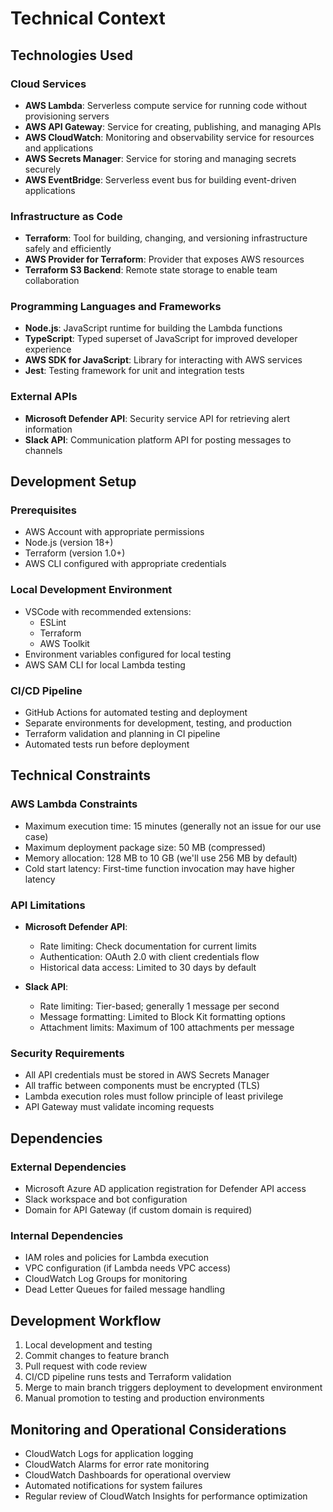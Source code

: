 # Technical Context

## Technologies Used

### Cloud Services
- **AWS Lambda**: Serverless compute service for running code without provisioning servers
- **AWS API Gateway**: Service for creating, publishing, and managing APIs
- **AWS CloudWatch**: Monitoring and observability service for resources and applications
- **AWS Secrets Manager**: Service for storing and managing secrets securely
- **AWS EventBridge**: Serverless event bus for building event-driven applications

### Infrastructure as Code
- **Terraform**: Tool for building, changing, and versioning infrastructure safely and efficiently
- **AWS Provider for Terraform**: Provider that exposes AWS resources
- **Terraform S3 Backend**: Remote state storage to enable team collaboration

### Programming Languages and Frameworks
- **Node.js**: JavaScript runtime for building the Lambda functions
- **TypeScript**: Typed superset of JavaScript for improved developer experience
- **AWS SDK for JavaScript**: Library for interacting with AWS services
- **Jest**: Testing framework for unit and integration tests

### External APIs
- **Microsoft Defender API**: Security service API for retrieving alert information
- **Slack API**: Communication platform API for posting messages to channels

## Development Setup

### Prerequisites
- AWS Account with appropriate permissions
- Node.js (version 18+)
- Terraform (version 1.0+)
- AWS CLI configured with appropriate credentials

### Local Development Environment
- VSCode with recommended extensions:
  - ESLint
  - Terraform
  - AWS Toolkit
- Environment variables configured for local testing
- AWS SAM CLI for local Lambda testing

### CI/CD Pipeline
- GitHub Actions for automated testing and deployment
- Separate environments for development, testing, and production
- Terraform validation and planning in CI pipeline
- Automated tests run before deployment

## Technical Constraints

### AWS Lambda Constraints
- Maximum execution time: 15 minutes (generally not an issue for our use case)
- Maximum deployment package size: 50 MB (compressed)
- Memory allocation: 128 MB to 10 GB (we'll use 256 MB by default)
- Cold start latency: First-time function invocation may have higher latency

### API Limitations
- **Microsoft Defender API**:
  - Rate limiting: Check documentation for current limits
  - Authentication: OAuth 2.0 with client credentials flow
  - Historical data access: Limited to 30 days by default

- **Slack API**:
  - Rate limiting: Tier-based; generally 1 message per second
  - Message formatting: Limited to Block Kit formatting options
  - Attachment limits: Maximum of 100 attachments per message

### Security Requirements
- All API credentials must be stored in AWS Secrets Manager
- All traffic between components must be encrypted (TLS)
- Lambda execution roles must follow principle of least privilege
- API Gateway must validate incoming requests

## Dependencies

### External Dependencies
- Microsoft Azure AD application registration for Defender API access
- Slack workspace and bot configuration
- Domain for API Gateway (if custom domain is required)

### Internal Dependencies
- IAM roles and policies for Lambda execution
- VPC configuration (if Lambda needs VPC access)
- CloudWatch Log Groups for monitoring
- Dead Letter Queues for failed message handling

## Development Workflow

1. Local development and testing
2. Commit changes to feature branch
3. Pull request with code review
4. CI/CD pipeline runs tests and Terraform validation
5. Merge to main branch triggers deployment to development environment
6. Manual promotion to testing and production environments

## Monitoring and Operational Considerations

- CloudWatch Logs for application logging
- CloudWatch Alarms for error rate monitoring
- CloudWatch Dashboards for operational overview
- Automated notifications for system failures
- Regular review of CloudWatch Insights for performance optimization 